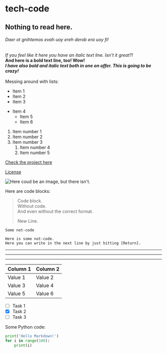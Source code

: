 # tech-code

## Nothing to read here.

###### Daer ot gnihtemos evah uoy ereh derob era uoy fi!

*If you feel like it here you have an italic text line. Isn't it great?!*\
**And here is a bold text line, too! Wow!**\
***I have also bold and italic text both in one on offer. This is going to be crazy!***\
\
Messing around with lists:

- Item 1
- Item 2
- Item 3

+ Item 4
    + Item 5
    + Item 6

1. Item number 1
2. Item number 2
3. Item number 3
    1. Item number 4
    2. Item number 5

[Check the project here](https://github.com/ChrisPMint/tech-code)

[License](#License)

![Here coud be an image, but there isn't.]()

Here are code blocks:

> Code block.\
> Without code.\
> And even without the correct format.
> 
> New Line.

`Some not-code`

```
Here is some not-code.
Here you can write in the next line by just hitting [Return].
```

---
***
___

| Column 1 | Column 2 |
| -------- | -------- |
| Value 1  | Value 2  |
| Value 3  | Value 4  |
| Value 5  | Value 6  |

- [ ] Task 1
- [x] Task 2
- [ ] Task 3

Some Python code:

```python
print('Hello Markdown!')
for i in range(100):
    print(i)
```